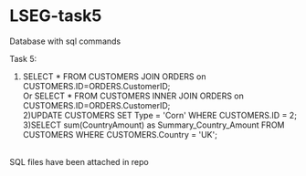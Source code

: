 # LSEG-task5
Database with sql commands

Task 5:<br/>
1) SELECT * FROM CUSTOMERS JOIN ORDERS on CUSTOMERS.ID=ORDERS.CustomerID;<br/>
Or SELECT * FROM CUSTOMERS INNER JOIN ORDERS on CUSTOMERS.ID=ORDERS.CustomerID;<br/>
2)UPDATE CUSTOMERS SET Type = 'Corn' WHERE CUSTOMERS.ID = 2;<br/>
3)SELECT sum(CountryAmount) as Summary_Country_Amount FROM CUSTOMERS WHERE CUSTOMERS.Country = 'UK';<br/>
<br/>
SQL files have been attached in repo
